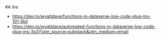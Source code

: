 #A lire
- https://dev.to/wyattdave/functions-in-dataverse-low-code-plug-ins-101-5bil
- https://dev.to/wyattdave/automated-functions-in-dataverse-low-code-plug-ins-3o2j?utm_source=substack&utm_medium=email
